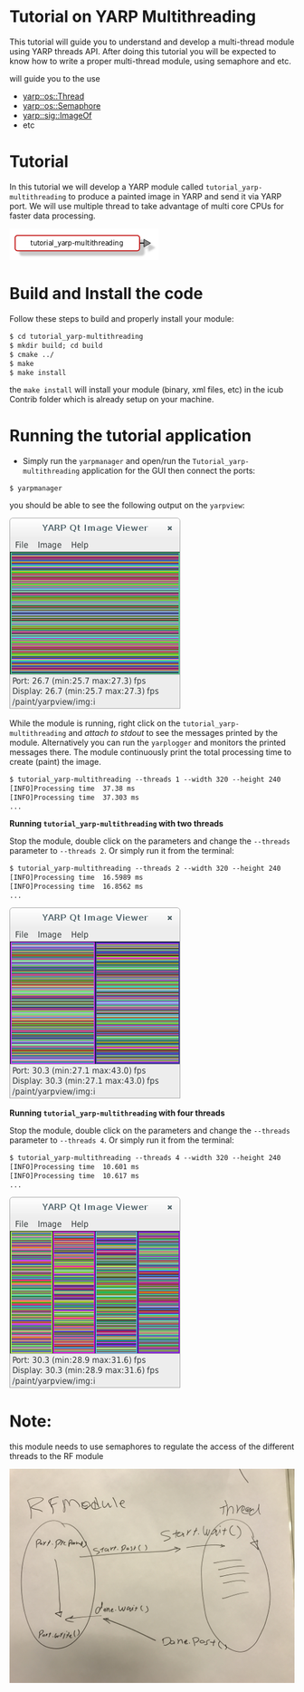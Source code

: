 Tutorial on YARP Multithreading 
=======================================

This tutorial will guide you to understand and develop a multi-thread module using YARP threads API. 
After doing this tutorial you will be expected to know how to write a proper multi-thread module, using semaphore and etc. 


will guide you to the use 
- [yarp::os::Thread](http://www.yarp.it/classyarp_1_1os_1_1Thread.html)
- [yarp::os::Semaphore](http://www.yarp.it/classyarp_1_1os_1_1Semaphore.html)
- [yarp::sig::ImageOf<T>](http://www.yarp.it/classyarp_1_1sig_1_1ImageOf.html) 
- etc 


# Tutorial
In this tutorial we will develop a YARP module called `tutorial_yarp-multithreading` to produce a painted image in YARP and send it via YARP port. We will use multiple thread to take advantage of multi core CPUs for faster data processing. 

![module](/misc/tutorial_yarp-multithreading.png)

# Build and Install the code
Follow these steps to build and properly install your module: 
```
$ cd tutorial_yarp-multithreading
$ mkdir build; cd build
$ cmake ../
$ make
$ make install
```
the `make install` will install your module (binary, xml files, etc) in the icub Contrib folder which is already setup on your machine. 

# Running the tutorial application
- Simply run the `yarpmanager` and open/run the `Tutorial_yarp-multithreading` application for the GUI then connect the ports: 

```
$ yarpmanager
```
you should be able to see the following output on the `yarpview`: 

![module](/misc/threads_1.png)

While the module is running, right click on the `tutorial_yarp-multithreading` and *attach to stdout* to see the messages printed by the module. Alternatively you can run the `yarplogger` and monitors the printed messages there. The module continuously print the total processing time to create (paint) the image. 

```
$ tutorial_yarp-multithreading --threads 1 --width 320 --height 240
[INFO]Processing time  37.38 ms 
[INFO]Processing time  37.303 ms 
...
```

**Running `tutorial_yarp-multithreading` with two threads**

Stop the module, double click on the parameters and change the `--threads` parameter to `--threads 2`. Or simply run it from the terminal: 

```
$ tutorial_yarp-multithreading --threads 2 --width 320 --height 240
[INFO]Processing time  16.5989 ms 
[INFO]Processing time  16.8562 ms 
...
```

![module](/misc/threads_2.png)

**Running `tutorial_yarp-multithreading` with four threads**

Stop the module, double click on the parameters and change the `--threads` parameter to `--threads 4`. Or simply run it from the terminal: 

```
$ tutorial_yarp-multithreading --threads 4 --width 320 --height 240
[INFO]Processing time  10.601 ms 
[INFO]Processing time  10.617 ms 
...
```

![module](/misc/threads_4.png)
# Note:

this module needs to use semaphores to regulate the access of the different threads to the RF module 

![module](/misc/notes_semaphore.JPG)




